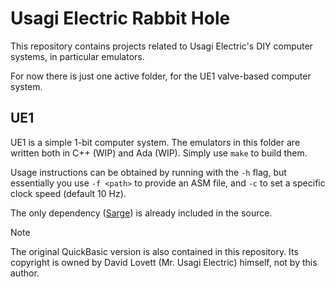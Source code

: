 # Usagi Electric Rabbit Hole 

This repository contains projects related to Usagi Electric's DIY computer systems, in particular emulators.

For now there is just one active folder, for the UE1 valve-based computer system. 

## UE1

UE1 is a simple 1-bit computer system. The emulators in this folder are written both in C++ (WIP) and Ada (WIP). Simply use `make` to build them.

Usage instructions can be obtained by running with the `-h` flag, but essentially you use `-f <path>` to provide an ASM file, and `-c` to set a specific clock speed (default 10 Hz).

The only dependency ([Sarge](https://github.com/MayaPosch/Sarge)) is already included in the source.

> [!NOTE]
> The original QuickBasic version is also contained in this repository. Its copyright is owned by David Lovett (Mr. Usagi Electric) himself, not by this author.
